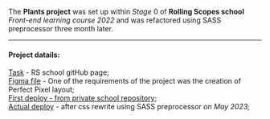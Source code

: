 The **Plants project** was set up within *Stage* 0 of **Rolling Scopes school** *Front-end learning course 2022* and was refactored using SASS preprocessor three month later.  
___
#### Project datails:  
[Task](https://github.com/rolling-scopes-school/tasks/blob/master/tasks/plants/plants.md) - RS school gitHub page;  
[Figma file](https://www.figma.com/file/ntVt8IwlwzfVFMBuVVAze8/Plants?type=design&t=iPZuZ0S4glqCE5w2-6) - One of the requirements of the project was the creation of Perfect Pixel layout;  
[First deploy - from private school repository](https://rolling-scopes-school.github.io/sashaivanovapro-JSFEPRESCHOOL2022Q4/plants/);  
[Actual deploy](https://sashaivanovapro.github.io/plants/) - after css rewrite using SASS preprocessor *on May 2023*;
